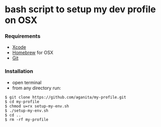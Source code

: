 # bash script to setup my dev profile on OSX
### Requirements
- [Xcode](https://developer.apple.com/xcode/)
- [Homebrew](https://brew.sh/) for OSX
- [Git](https://git-scm.com/book/en/v1/Getting-Started-Installing-Git)

### Installation
- open terminal
- from any directory run: 
```shell
$ git clone https://github.com/aganita/my-profile.git 
$ cd my-profile
$ chmod u=rx setup-my-env.sh
$ ./setup-my-env.sh
$ cd ..
$ rm -rf my-profile
```
